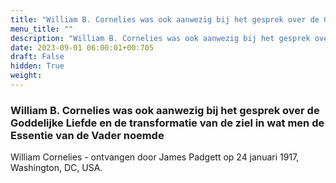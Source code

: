 ```yaml
---
title: "William B. Cornelies was ook aanwezig bij het gesprek over de Goddelijke Liefde en de transformatie van de ziel in wat men de Essentie van de Vader noemde"
menu_title: ""
description: "William B. Cornelies was ook aanwezig bij het gesprek over de Goddelijke Liefde en de transformatie van de ziel in wat men de Essentie van de Vader noemde"
date: 2023-09-01 06:00:01+00:705
draft: False
hidden: True
weight:
---
```

### William B. Cornelies was ook aanwezig bij het gesprek over de Goddelijke Liefde en de transformatie van de ziel in wat men de Essentie van de Vader noemde

William Cornelies - ontvangen door James Padgett op 24 januari 1917, Washington, DC, USA.
